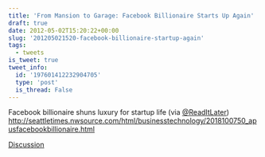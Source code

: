 ```yaml
---
title: 'From Mansion to Garage: Facebook Billionaire Starts Up Again'
draft: true
date: 2012-05-02T15:20:22+00:00
slug: '201205021520-facebook-billionaire-startup-again'
tags:
  - tweets
is_tweet: true
tweet_info:
  id: '197601412232904705'
  type: 'post'
  is_thread: False
---
```




Facebook billionaire shuns luxury for startup life (via [@ReadItLater](https://x.com/ReadItLater)) <http://seattletimes.nwsource.com/html/businesstechnology/2018100750_apusfacebookbillionaire.html>

[Discussion](https://x.com/sytelus/status/197601412232904705)
